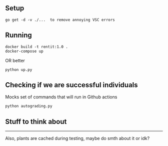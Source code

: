 ## Setup 

```
go get -d -v ./...  to remove annoying VSC errors
```

## Running

```
docker build -t rentit:1.0 .
docker-compose up
```

OR better

```
python up.py
```

## Checking if we are successful individuals

Mocks set of commands that will run in Github actions

```
python autograding.py
```

## Stuff to think about
------------------------

Also, plants are cached during testing, maybe do smth about it or idk?

